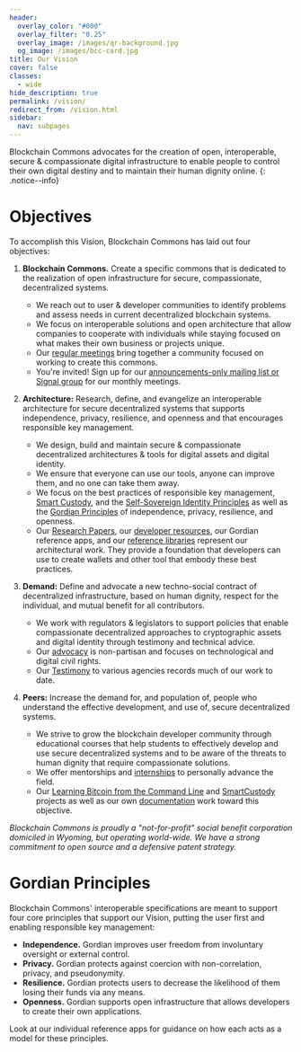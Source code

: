 ```yaml
---
header:
  overlay_color: "#000"
  overlay_filter: "0.25"
  overlay_image: /images/qr-background.jpg
  og_image: /images/bcc-card.jpg
title: Our Vision
cover: false
classes:
  - wide
hide_description: true
permalink: /vision/
redirect_from: /vision.html
sidebar:
  nav: subpages
---
```


Blockchain Commons advocates for the creation of open, interoperable, secure & compassionate digital infrastructure to enable people to control their own digital destiny and to maintain their human dignity online.
{: .notice--info}

# Objectives

To accomplish this Vision, Blockchain Commons has laid out four objectives:

1. **Blockchain Commons.** Create a specific commons that is dedicated to the realization of open infrastructure for secure, compassionate, decentralized systems.

   * We reach out to user & developer communities to identify problems and assess needs in current decentralized blockchain systems.
   * We focus on interoperable solutions and open architecture that allow companies to cooperate with individuals while staying focused on what makes their own business or projects unique. 
   * Our [regular meetings](https://developer.blockchaincommons.com/meetings/) bring together a community focused on working to create this commons.
   * You're invited! Sign up for our [announcements-only mailing list or Signal group](https://www.blockchaincommons.com/subscribe/) for our monthly meetings.

2. **Architecture:** Research, define, and evangelize an interoperable architecture for secure decentralized systems that supports independence, privacy, resilience, and openness and that encourages responsible key management.

   * We design, build and maintain secure & compassionate decentralized architectures & tools for digital assets and digital identity.
   * We ensure that everyone can use our tools, anyone can improve them, and no one can take them away. 
   * We focus on the best practices of responsible key management, [Smart Custody](https://www.smartcustody.com/), and the [Self-Sovereign Identity Principles](https://github.com/WebOfTrustInfo/self-sovereign-identity/blob/master/self-sovereign-identity-principles.md) as well as the [Gordian Principles](https://developer.blockchaincommons.com/principles/) of independence, privacy, resilience, and openness.
   * Our [Research Papers](https://github.com/BlockchainCommons/Research), our [developer resources](https://developer.blockchaincommons.com/), our Gordian reference apps, and our [reference libraries](https://developer.blockchaincommons.com/libraries/) represent our architectural work. They provide a foundation that developers can use to create wallets and other tool that embody these best practices.

3. **Demand:** Define and advocate a new techno-social contract of decentralized infrastructure, based on human dignity, respect for the individual, and mutual benefit for all contributors.

   * We work with regulators & legislators to support policies that enable compassionate decentralized approaches to cryptographic assets and digital identity through testimony and technical advice.
   * Our [advocacy](https://advocacy.blockchaincommons.com/) is non-partisan and focuses on technological and digital civil rights.
   * Our [Testimony](https://advocacy.blockchaincommons.com/testimony/) to various agencies records much of our work to date.


4. **Peers:** Increase the demand for, and population of, people who understand the effective development, and use of, secure decentralized systems.

   * We strive to grow the blockchain developer community through educational courses that help students to effectively develop and use secure decentralized systems and to be  aware of the threats to human dignity that require compassionate solutions. 
   * We offer mentorships and [internships](https://bitcoinmagazine.com/business/blockchain-commons-announces-bitcoin-internship-program) to personally advance the field.
   * Our [Learning Bitcoin from the Command Line](https://github.com/BlockchainCommons/Learning-Bitcoin-from-the-Command-Line) and [SmartCustody](https://github.com/BlockchainCommons/SmartCustody) projects as well as our own [documentation](https://developer.blockchaincommons.com/) work toward this objective.

_Blockchain Commons is proudly a "not-for-profit" social benefit corporation domiciled in Wyoming, but operating world-wide. We have a strong commitment to open source and a defensive patent strategy._

<a name="principle">
  
# Gordian Principles

Blockchain Commons' interoperable specifications are meant to support four core principles that support our Vision, putting the user first and enabling responsible key management:

* **Independence.** Gordian improves user freedom from involuntary oversight or external control.
* **Privacy.** Gordian protects against coercion with non-correlation, privacy, and pseudonymity.
* **Resilience.** Gordian protects users to decrease the likelihood of them losing their funds via any means.
* **Openness.** Gordian supports open infrastructure that allows developers to create their own applications.

Look at our individual reference apps for guidance on how each acts as a model for these principles.
